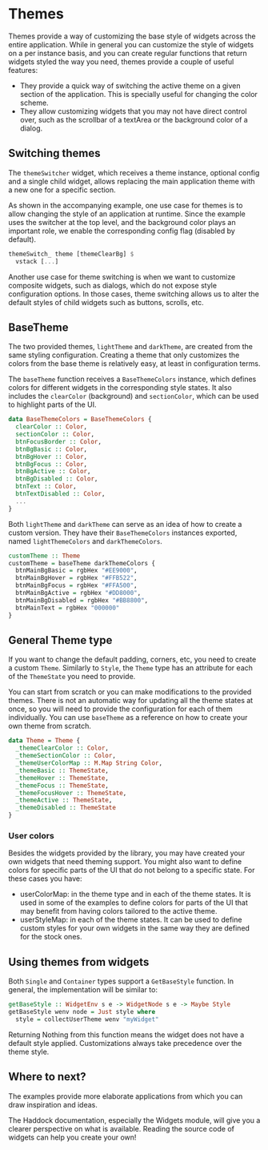 # Themes

Themes provide a way of customizing the base style of widgets across the entire
application. While in general you can customize the style of widgets on a per
instance basis, and you can create regular functions that return widgets styled
the way you need, themes provide a couple of useful features:

- They provide a quick way of switching the active theme on a given section of
  the application. This is specially useful for changing the color scheme.
- They allow customizing widgets that you may not have direct control over, such
  as the scrollbar of a textArea or the background color of a dialog.

## Switching themes

The `themeSwitcher` widget, which receives a theme instance, optional config and
a single child widget, allows replacing the main application theme with a new
one for a specific section.

As shown in the accompanying example, one use case for themes is to allow
changing the style of an application at runtime. Since the example uses the
switcher at the top level, and the background color plays an important role, we
enable the corresponding config flag (disabled by default).

```haskell
themeSwitch_ theme [themeClearBg] $
  vstack [...]
```

Another use case for theme switching is when we want to customize composite
widgets, such as dialogs, which do not expose style configuration options. In
those cases, theme switching allows us to alter the default styles of child
widgets such as buttons, scrolls, etc.

## BaseTheme

The two provided themes, `lightTheme` and `darkTheme`, are created from the same
styling configuration. Creating a theme that only customizes the colors from the
base theme is relatively easy, at least in configuration terms.

The `baseTheme` function receives a `BaseThemeColors` instance, which defines
colors for different widgets in the corresponding style states. It also includes
the `clearColor` (background) and `sectionColor`, which can be used to highlight
parts of the UI.

```haskell
data BaseThemeColors = BaseThemeColors {
  clearColor :: Color,
  sectionColor :: Color,
  btnFocusBorder :: Color,
  btnBgBasic :: Color,
  btnBgHover :: Color,
  btnBgFocus :: Color,
  btnBgActive :: Color,
  btnBgDisabled :: Color,
  btnText :: Color,
  btnTextDisabled :: Color,
  ...
}
```

Both `lightTheme` and `darkTheme` can serve as an idea of how to create a custom
version. They have their `BaseThemeColors` instances exported, named
`lightThemeColors` and `darkThemeColors`.

```haskell
customTheme :: Theme
customTheme = baseTheme darkThemeColors {
  btnMainBgBasic = rgbHex "#EE9000",
  btnMainBgHover = rgbHex "#FFB522",
  btnMainBgFocus = rgbHex "#FFA500",
  btnMainBgActive = rgbHex "#DD8000",
  btnMainBgDisabled = rgbHex "#BB8800",
  btnMainText = rgbHex "000000"
}
```

## General Theme type

If you want to change the default padding, corners, etc, you need to create a
custom `Theme`. Similarly to `Style`, the `Theme` type has an attribute for each
of the `ThemeState` you need to provide.

You can start from scratch or you can make modifications to the provided themes.
There is not an automatic way for updating all the theme states at once, so you
will need to provide the configuration for each of them individually. You can
use `baseTheme` as a reference on how to create your own theme from scratch.

```haskell
data Theme = Theme {
  _themeClearColor :: Color,
  _themeSectionColor :: Color,
  _themeUserColorMap :: M.Map String Color,
  _themeBasic :: ThemeState,
  _themeHover :: ThemeState,
  _themeFocus :: ThemeState,
  _themeFocusHover :: ThemeState,
  _themeActive :: ThemeState,
  _themeDisabled :: ThemeState
}
```

### User colors

Besides the widgets provided by the library, you may have created your own
widgets that need theming support. You might also want to define colors for
specific parts of the UI that do not belong to a specific state. For these cases
you have:

- userColorMap: in the theme type and in each of the theme states. It is used in
  some of the examples to define colors for parts of the UI that may benefit
  from having colors tailored to the active theme.
- userStyleMap: in each of the theme states. It can be used to define custom
  styles for your own widgets in the same way they are defined for the stock
  ones.

## Using themes from widgets

Both `Single` and `Container` types support a `GetBaseStyle` function. In
general, the implementation will be similar to:

```haskell
getBaseStyle :: WidgetEnv s e -> WidgetNode s e -> Maybe Style
getBaseStyle wenv node = Just style where
  style = collectUserTheme wenv "myWidget"
```

Returning Nothing from this function means the widget does not have a default
style applied. Customizations always take precedence over the theme style.

## Where to next?

The examples provide more elaborate applications from which you can draw
inspiration and ideas.

The Haddock documentation, especially the Widgets module, will give you a
clearer perspective on what is available. Reading the source code of widgets can
help you create your own!
